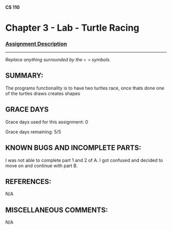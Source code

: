 #### CS 110
# Chapter 3 - Lab - Turtle Racing

### [Assignment Description](https://docs.google.com/document/d/1MWJnOpOaQL3yQb1-FVcj7SZLzLQRGZrbhnpyOL0v6mE/edit?usp=sharing)

***

_Replace anything surrounded by the `< >` symbols._

## SUMMARY:
The programs functionality is to have two turtles race, once thats done one of the turtles draws creates shapes

## GRACE DAYS
Grace days used for this assignment: 0

Grace days remaining: 5/5

## KNOWN BUGS AND INCOMPLETE PARTS:
 I was not able to complete part 1 and 2 of A. I got confused and decided to move on and continue with part B.

## REFERENCES:
 N/A

## MISCELLANEOUS COMMENTS:
 N/A
